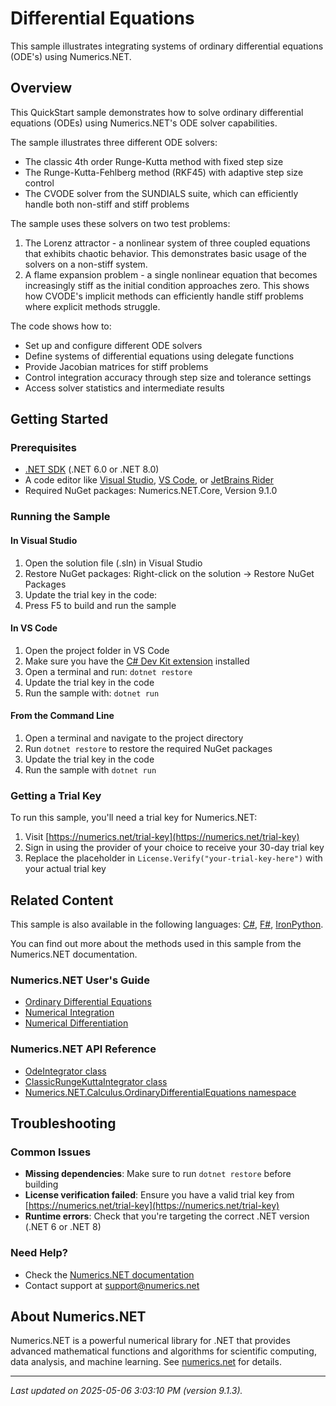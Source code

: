 # Differential Equations

This sample illustrates integrating systems of ordinary differential equations (ODE's) using Numerics.NET.

## Overview

This QuickStart sample demonstrates how to solve ordinary differential equations (ODEs) using Numerics.NET's 
ODE solver capabilities.

The sample illustrates three different ODE solvers:
- The classic 4th order Runge-Kutta method with fixed step size
- The Runge-Kutta-Fehlberg method (RKF45) with adaptive step size control
- The CVODE solver from the SUNDIALS suite, which can efficiently handle both non-stiff and stiff 
  problems

The sample uses these solvers on two test problems:
1. The Lorenz attractor - a nonlinear system of three coupled equations that exhibits chaotic 
   behavior. This demonstrates basic usage of the solvers on a non-stiff system.
2. A flame expansion problem - a single nonlinear equation that becomes increasingly stiff as the 
   initial condition approaches zero. This shows how CVODE's implicit methods can efficiently handle 
   stiff problems where explicit methods struggle.

The code shows how to:
- Set up and configure different ODE solvers
- Define systems of differential equations using delegate functions
- Provide Jacobian matrices for stiff problems
- Control integration accuracy through step size and tolerance settings
- Access solver statistics and intermediate results


## Getting Started

### Prerequisites

- [.NET SDK](https://dotnet.microsoft.com/download) (.NET 6.0 or .NET 8.0)
- A code editor like [Visual Studio](https://visualstudio.microsoft.com/), [VS Code](https://code.visualstudio.com/), or [JetBrains Rider](https://www.jetbrains.com/rider/)
- Required NuGet packages: Numerics.NET.Core, Version 9.1.0

### Running the Sample

#### In Visual Studio
1. Open the solution file (.sln) in Visual Studio
2. Restore NuGet packages: Right-click on the solution → Restore NuGet Packages
3. Update the trial key in the code:
4. Press F5 to build and run the sample

#### In VS Code

1. Open the project folder in VS Code
2. Make sure you have the [C# Dev Kit extension](https://marketplace.visualstudio.com/items?itemName=ms-dotnettools.csdevkit) installed
3. Open a terminal and run: `dotnet restore`
4. Update the trial key in the code 
5. Run the sample with: `dotnet run`

#### From the Command Line

1. Open a terminal and navigate to the project directory
2. Run `dotnet restore` to restore the required NuGet packages
3. Update the trial key in the code
4. Run the sample with `dotnet run`

### Getting a Trial Key

To run this sample, you'll need a trial key for Numerics.NET:

1. Visit [https://numerics.net/trial-key](https://numerics.net/trial-key)
2. Sign in using the provider of your choice to receive your 30-day trial key
3. Replace the placeholder in `License.Verify("your-trial-key-here")` with your actual trial key

## Related Content

This sample is also available in the following languages: 
[C#](https://github.com/NumericsDotNet/quickstart-csharp/tree/net6.0/mathematics/calculus/differential-equations), [F#](https://github.com/NumericsDotNet/quickstart-fsharp/tree/net6.0/mathematics/calculus/differential-equations), [IronPython](https://github.com/NumericsDotNet/quickstart-ironpython/tree/net6.0/mathematics/calculus/differential-equations).

You can find out more about the methods used in this sample from the Numerics.NET documentation.

### Numerics.NET User's Guide

- [Ordinary Differential Equations](https://numerics.net/documentation/latest/mathematics/calculus/ordinary-differential-equations)
- [Numerical Integration](https://numerics.net/documentation/latest/mathematics/calculus/numerical-integration)
- [Numerical Differentiation](https://numerics.net/documentation/latest/mathematics/calculus/numerical-differentiation)

### Numerics.NET API Reference

- [OdeIntegrator class](https://numerics.net/documentation/latest/reference/numerics.net.calculus.ordinarydifferentialequations.odeintegrator)
- [ClassicRungeKuttaIntegrator class](https://numerics.net/documentation/latest/reference/numerics.net.calculus.ordinarydifferentialequations.ClassicRungeKuttaIntegrator)
- [Numerics.NET.Calculus.OrdinaryDifferentialEquations namespace](https://numerics.net/documentation/latest/reference/numerics.net.calculus.ordinarydifferentialequations)


## Troubleshooting

### Common Issues

- **Missing dependencies**: Make sure to run `dotnet restore` before building
- **License verification failed**: Ensure you have a valid trial key from [https://numerics.net/trial-key](https://numerics.net/trial-key)
- **Runtime errors**: Check that you're targeting the correct .NET version (.NET 6 or .NET 8)

### Need Help?

- Check the [Numerics.NET documentation](https://numerics.net/documentation/)
- Contact support at [support@numerics.net](mailto:support@numerics.net?subject=DifferentialEquations%20QuickStart%20Sample%20%28Visual+Basic%29)

## About Numerics.NET

Numerics.NET is a powerful numerical library for .NET that provides advanced mathematical 
functions and algorithms for scientific computing, data analysis, and machine learning.
See [numerics.net](https://numerics.net) for details.

---

_Last updated on 2025-05-06 3:03:10 PM (version 9.1.3)._
